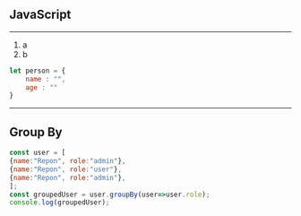 ## JavaScript
---





1. a
2. b

```js
let person = {
	name : "",
	age : ""
}
```


---

## Group By
```js
const user = [
{name:"Repon", role:"admin"},
{name:"Repon", role:"user"},
{name:"Repon", role:"admin"},
];
const groupedUser = user.groupBy(user=>user.role);
console.log(groupedUser);


```
